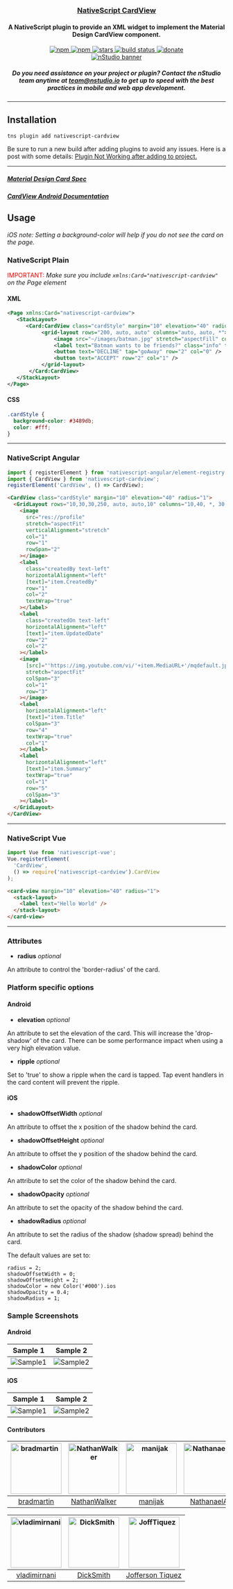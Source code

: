<a align="center" href="https://www.npmjs.com/package/nativescript-cardview">
    <h3 align="center">NativeScript CardView</h3>
</a>
<h4 align="center">A NativeScript plugin to provide an XML widget to implement the Material Design CardView component.</h4>

<p align="center">
    <a href="https://www.npmjs.com/package/nativescript-cardview">
        <img src="https://img.shields.io/npm/v/nativescript-cardview.svg" alt="npm">
    </a>
    <a href="https://www.npmjs.com/package/nativescript-cardview">
        <img src="https://img.shields.io/npm/dt/nativescript-cardview.svg?label=npm%20downloads" alt="npm">
    </a>
    <a href="https://github.com/bradmartin/nativescript-cardview/stargazers">
        <img src="https://img.shields.io/github/stars/bradmartin/nativescript-cardview.svg" alt="stars">
    </a>
      <a href="https://travis-ci.org/bradmartin/nativescript-cardview">
        <img src="https://travis-ci.org/bradmartin/nativescript-cardview.svg?branch=master" alt="build status">
    </a>
    <a href="https://paypal.me/bradwayne88">
        <img src="https://img.shields.io/badge/Donate-PayPal-green.svg" alt="donate">
    </a>
    <br />
    <a href="http://nstudio.io">
      <img src="./images/nstudio-banner.png" alt="nStudio banner">
    </a>
    <h5 align="center">Do you need assistance on your project or plugin? Contact the nStudio team anytime at <a href="mailto:team@nstudio.io">team@nstudio.io</a> to get up to speed with the best practices in mobile and web app development.
    </h5>
</p>

---

## Installation

`tns plugin add nativescript-cardview`

Be sure to run a new build after adding plugins to avoid any issues. Here is a post with some details: [Plugin Not Working after adding to project.](https://bradmartin.net/2016/07/20/ahhh-this-nativescript-plugin-doesnt-work)

---

##### [Material Design Card Spec](https://www.google.com/design/spec/components/cards.html)

##### [CardView Android Documentation](http://developer.android.com/intl/zh-tw/reference/android/support/v7/widget/CardView.html)

## Usage

_iOS note: Setting a background-color will help if you do not see the card on the page._

### NativeScript Plain

<span style="color:red">IMPORTANT: </span>_Make sure you include `xmlns:Card="nativescript-cardview"` on the Page element_

#### XML

```xml
<Page xmlns:Card="nativescript-cardview">
   <StackLayout>
      <Card:CardView class="cardStyle" margin="10" elevation="40" radius="5">
           <grid-layout rows="200, auto, auto" columns="auto, auto, *">
               <image src="~/images/batman.jpg" stretch="aspectFill" colSpan="3" row="0" />
               <label text="Batman wants to be friends?" class="info" textWrap="true" row="1" colSpan="3" />
               <button text="DECLINE" tap="goAway" row="2" col="0" />
               <button text="ACCEPT" row="2" col="1" />
           </grid-layout>
       </Card:CardView>
   </StackLayout>
</Page>
```

#### CSS

```css
.cardStyle {
  background-color: #3489db;
  color: #fff;
}
```

---

### NativeScript Angular

```typescript
import { registerElement } from 'nativescript-angular/element-registry';
import { CardView } from 'nativescript-cardview';
registerElement('CardView', () => CardView);
```

```html
<CardView class="cardStyle" margin="10" elevation="40" radius="1">
  <GridLayout rows="10,30,30,250, auto, auto,10" columns="10,40, *, 30,10">
    <image
      src="res://profile"
      stretch="aspectFit"
      verticalAlignment="stretch"
      col="1"
      row="1"
      rowSpan="2"
    ></image>
    <label
      class="createdBy text-left"
      horizontalAlignment="left"
      [text]="item.CreatedBy"
      row="1"
      col="2"
      textWrap="true"
    ></label>
    <label
      class="createdOn text-left"
      horizontalAlignment="left"
      [text]="item.UpdatedDate"
      row="2"
      col="2"
    ></label>
    <image
      [src]="'https://img.youtube.com/vi/'+item.MediaURL+'/mqdefault.jpg'"
      stretch="aspectFit"
      colSpan="3"
      col="1"
      row="3"
    ></image>
    <label
      horizontalAlignment="left"
      [text]="item.Title"
      colSpan="3"
      row="4"
      textWrap="true"
      col="1"
    ></label>
    <label
      horizontalAlignment="left"
      [text]="item.Summary"
      textWrap="true"
      col="1"
      row="5"
      colSpan="3"
    ></label>
  </GridLayout>
</CardView>
```

---

### NativeScript Vue

```javascript
import Vue from 'nativescript-vue';
Vue.registerElement(
  'CardView',
  () => require('nativescript-cardview').CardView
);
```

```html
<card-view margin="10" elevation="40" radius="1">
  <stack-layout>
    <label text="Hello World" />
  </stack-layout>
</card-view>
```

---

### Attributes

- **radius** _optional_

An attribute to control the 'border-radius' of the card.

### Platform specific options

#### Android

- **elevation** _optional_

An attribute to set the elevation of the card. This will increase the 'drop-shadow' of the card.
There can be some performance impact when using a very high elevation value.

- **ripple** _optional_

Set to 'true' to show a ripple when the card is tapped. Tap event handlers in the card content will prevent the ripple.

#### iOS

- **shadowOffsetWidth** _optional_

An attribute to offset the x position of the shadow behind the card.

- **shadowOffsetHeight** _optional_

An attribute to offset the y position of the shadow behind the card.

- **shadowColor** _optional_

An attribute to set the color of the shadow behind the card.

- **shadowOpacity** _optional_

An attribute to set the opacity of the shadow behind the card.

- **shadowRadius** _optional_

An attribute to set the radius of the shadow (shadow spread) behind the card.

The default values are set to:

```
radius = 2;
shadowOffsetWidth = 0;
shadowOffsetHeight = 2;
shadowColor = new Color('#000').ios
shadowOpacity = 0.4;
shadowRadius = 1;
```

### Sample Screenshots

#### Android

| Sample 1                            | Sample 2                            |
| ----------------------------------- | ----------------------------------- |
| ![Sample1](images/sample_card1.png) | ![Sample2](images/sample_card2.png) |

#### iOS

| Sample 1                                | Sample 2                                |
| --------------------------------------- | --------------------------------------- |
| ![Sample1](images/sample_card1_ios.png) | ![Sample2](images/sample_card3_ios.png) |

#### Contributors

| [<img alt="bradmartin" src="https://avatars3.githubusercontent.com/u/6006148?v=3&s=117" width="117">](https://github.com/bradmartin) | [<img alt="NathanWalker" src="https://avatars1.githubusercontent.com/u/457187?v=3&s=117" width="117">](https://github.com/NathanWalker) | [<img alt="manijak" src="https://avatars3.githubusercontent.com/u/3605066?v=3&s=117" width="117">](https://github.com/manijak) | [<img alt="NathanaelA" src="https://avatars0.githubusercontent.com/u/850871?v=3&s=117" width="117">](https://github.com/NathanaelA) | [<img alt="EddyVerbruggen" src="https://avatars2.githubusercontent.com/u/1426370?v=3&s=117" width="117">](https://github.com/EddyVerbruggen) | [<img alt="sis0k0" src="https://avatars1.githubusercontent.com/u/7893485?v=3&s=117" width="117">](https://github.com/sis0k0) |
| :----------------------------------------------------------------------------------------------------------------------------------: | :-------------------------------------------------------------------------------------------------------------------------------------: | :----------------------------------------------------------------------------------------------------------------------------: | :---------------------------------------------------------------------------------------------------------------------------------: | :------------------------------------------------------------------------------------------------------------------------------------------: | :--------------------------------------------------------------------------------------------------------------------------: |
|                                             [bradmartin](https://github.com/bradmartin)                                              |                                             [NathanWalker](https://github.com/NathanWalker)                                             |                                             [manijak](https://github.com/manijak)                                              |                                             [NathanaelA](https://github.com/NathanaelA)                                             |                                             [EddyVerbruggen](https://github.com/EddyVerbruggen)                                              |                                             [sis0k0](https://github.com/sis0k0)                                              |

| [<img alt="vladimirnani" src="https://avatars0.githubusercontent.com/u/3397077?v=3&s=117" width="117">](https://github.com/vladimirnani) | [<img alt="DickSmith" src="https://avatars0.githubusercontent.com/u/6675511?v=3&s=117" width="117">](https://github.com/DickSmith) | [<img alt="JoffTiquez" src="https://avatars0.githubusercontent.com/u/8638243?v=3&s=117" width="117">](https://github.com/jofftiquez) |
| :--------------------------------------------------------------------------------------------------------------------------------------: | :--------------------------------------------------------------------------------------------------------------------------------: | :----------------------------------------------------------------------------------------------------------------------------------: |
|                                             [vladimirnani](https://github.com/vladimirnani)                                              |                                             [DickSmith](https://github.com/DickSmith)                                              |                                          [Jofferson Tiquez](https://github.com/jofftiquez)                                           |
